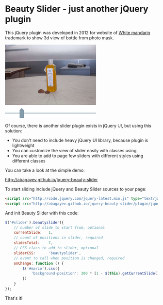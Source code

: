# Beauty Slider - just another jQuery plugin

This jQuery plugin was developed in 2012 for website of [White mandarin](http://whitemandarin.com) trademark to show 3d view of bottle from photo mask.

![Preview](preview.png)

Of course, there is another slider plugin exists in jQuery UI, but using this solution:
- You don't need to include heavy jQuery UI library, because plugin is lightweight
- You can customize the view of slider easily with classes using
- You are able to add to page few sliders with different styles using different classes

You can take a look at the simple demo:

http://abagayev.github.io/jquery-beauty-slider

To start sliding include jQuery and Beauty Slider sources to your page:

```html
<script src="http://code.jquery.com/jquery-latest.min.js" type="text/javascript"></script>
<script src="http://abagayev.github.io/jquery-beauty-slider/plugin/jquery.slider.min.js" type="text/javascript"></script>
```

And init Beauty Slider with this code:

```javascript
$('#slider').beautyslider({
    // number of slide to start from, optional
    currentSlide:   1,
    // count of positions in slider, required
    slidesTotal:    7,
    // CSS class to add to slider, optional
    sliderCSS:      'beautyslider',
    // event to call when position is changed, required
    onChange: function () {
        $('#mario').css({
            'background-position': 300 * (1 - $(this).getCurrentSlide()) + 'px 0'
        })
    }
});
```

That's it!

